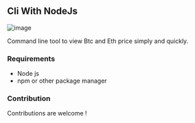 ## Cli With NodeJs 

![image](cli_update.png)

Command line tool to view Btc and Eth price simply and quickly.

### Requirements

- Node js 
- npm or other package manager 

### Contribution 

Contributions are welcome ! 